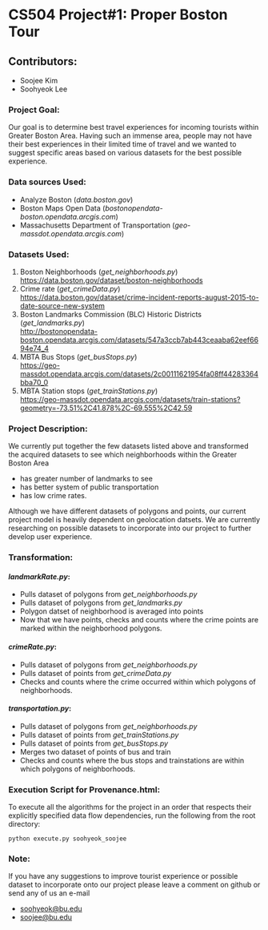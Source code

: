 # CS504 Project#1: Proper Boston Tour

## Contributors:
- Soojee Kim
- Soohyeok Lee

### Project Goal:
Our goal is to determine best travel experiences for incoming tourists within Greater Boston Area. Having such an immense area, people may not have their best experiences in their limited time of travel and we wanted to suggest specific areas based on various datasets for the best possible experience.

### Data sources Used:
- Analyze Boston (*data.boston.gov*)
- Boston Maps Open Data (*bostonopendata-boston.opendata.arcgis.com*)
- Massachusetts Department of Transportation (*geo-massdot.opendata.arcgis.com*)

### Datasets Used:
1. Boston Neighborhoods (*get_neighborhoods.py*)  
https://data.boston.gov/dataset/boston-neighborhoods
2. Crime rate (*get_crimeData.py*)  
https://data.boston.gov/dataset/crime-incident-reports-august-2015-to-date-source-new-system
3. Boston Landmarks Commission (BLC) Historic Districts (*get_landmarks.py*)   
http://bostonopendata-boston.opendata.arcgis.com/datasets/547a3ccb7ab443ceaaba62eef6694e74_4
4. MBTA Bus Stops (*get_busStops.py*)  
https://geo-massdot.opendata.arcgis.com/datasets/2c00111621954fa08ff44283364bba70_0
5. MBTA Station stops (*get_trainStations.py*)  
https://geo-massdot.opendata.arcgis.com/datasets/train-stations?geometry=-73.51%2C41.878%2C-69.555%2C42.59

### Project Description:
We currently put together the few datasets listed above and transformed the acquired datasets to see which neighborhoods within the Greater Boston Area  
- has greater number of landmarks to see
- has better system of public transportation
- has low crime rates.

Although we have different datasets of polygons and points, our current project model is heavily dependent on geolocation datsets. We are currently researching on possible datasets to incorporate into our project to further develop user experience.

### Transformation:  
#### *landmarkRate.py*:
- Pulls dataset of polygons from *get_neighborhoods.py*
- Pulls dataset of polygons from *get_landmarks.py*
- Polygon datset of neighborhood is averaged into points
- Now that we have points, checks and counts where the crime points are marked within the neighborhood polygons.

#### *crimeRate.py*:
- Pulls dataset of polygons from *get_neighborhoods.py*
- Pulls dataset of points from *get_crimeData.py*
- Checks and counts where the crime occurred within which polygons of neighborhoods.

#### *transportation.py*:
- Pulls dataset of polygons from *get_neighborhoods.py*
- Pulls dataset of points from *get_trainStations.py*
- Pulls dataset of points from *get_busStops.py*
- Merges two dataset of points of bus and train
- Checks and counts where the bus stops and trainstations are within which polygons of neighborhoods.


### Execution Script for Provenance.html:
To execute all the algorithms for the project in an order that respects their explicitly specified data flow dependencies, run the following from the root directory:
```
python execute.py soohyeok_soojee
```

### Note:
If you have any suggestions to improve tourist experience or possible dataset to incorporate onto our project please leave a comment on github or send any of us an e-mail
- soohyeok@bu.edu
- soojee@bu.edu
